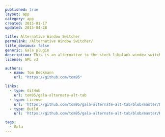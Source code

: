 ```yaml
---
published: true
layout: app
category: app
created: 2015-01-17
updated: 2015-04-28

title: Alternative Window Switcher
permalink: /Alternative Window Switcher/
title_obvious: false
generic: Gala plugin
description: This is an alternative to the stock libplank window switcher.
license: GPL v3

authors:
  - name: Tom Beckmann
    url: "https://github.com/tom95"

links:
  - type: GitHub
    url: tom95/gala-alternate-alt-tab
  - type: License
    url: 'https://github.com/tom95/gala-alternate-alt-tab/blob/master/LICENSE'
  - type: Build
    url: 'https://github.com/tom95/gala-alternate-alt-tab/blob/master/README.md'

tags:
  - Gala
---
```

